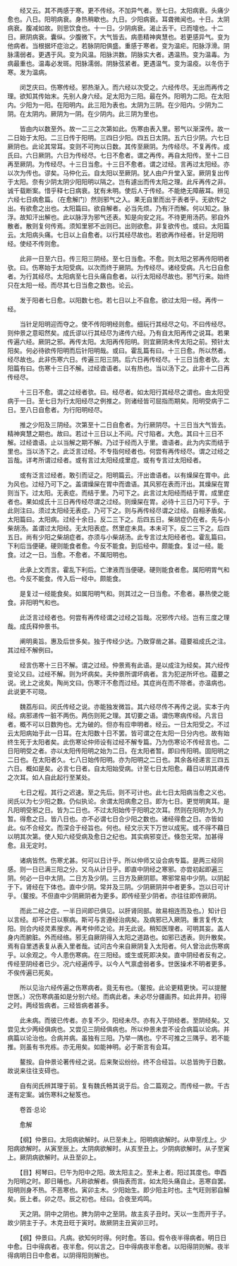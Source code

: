 <!-- { "loadSidebar": true } -->
　　经又云。其不两感于寒。更不传经。不加异气者。至七日。太阳病衰。头痛少愈也。八日。阳明病衰。身热稍歇也。九日。少阳病衰。耳聋微闻也。十日。太阴病衰。腹减如故。则思饮食也。十一日。少阴病衰。渴止舌干。已而嚏也。十二日。厥阴病衰。囊纵。少腹微下。大气皆去。病患精神爽慧也。若更感异气。变为他病者。当根据坏症治之。若脉阴阳俱盛。重感于寒者。变为温疟。阳脉浮滑。阴脉濡弱者。更遇于风。变为风温。阳脉洪数。阴脉实大者。遇温热。变为温毒。为病最重也。温毒必发斑。阳脉濡弱。阴脉弦紧者。更遇温气。变为温疫。以冬伤于寒。发为温病。

　　闵芝庆曰。伤寒传经。邪热渐入。而六经以次受之。六经传尽。无出而再传之理。欲知其传始末。先别人身六经。足太阳为三阳。最在外。阳明为二阳。在太阳内。少阳为一阳。在阳明内。此三阳为表也。太阴为三阴。在少阳内。少阴为二阴。在太阴内。厥阴为一阴。在少阴内。此三阴为里也。

　　皆由内以数至外。故一二三之次第如此。伤寒由表入里。邪气以渐深传。故一二日始于太阳。二三日传于阳明。三四日少阳。四五日太阴。五六日少阴。六七日厥阴也。此论其常耳。变则不可拘以日数。其传至厥阴。为传经尽。不复再传。成氏曰。六日厥阴。六日为传经尽。七日不愈者。谓之再传。再自太阳传。至十二日再至厥阴。为传经尽。十三日当愈。十三日不愈者。谓之过经。言再过太阳经。亦以次为传也。谬矣。马仲化云。自太阳以至厥阴。犹人由户升堂入室。厥阴复出传于太阳。奈有少阴太阴少阳阳明以隔之。岂有遽出而传太阳之理。此斥再传之非。诚千载断案。惜乎释七日病衰。犹有未明。使后人于传经。不能绝无障蔽耳。辨见六经七日病愈篇。（在愈解门）然则邪气之入。果无自里而出于表者乎。无欲传之出。有欲愈之出也。太阳篇曰。欲自解者。必当先烦。乃有汗而解。何以知之。脉浮。故知汗出解也。此以脉浮为邪气还表。知是向安之兆。不待更用汤药。邪自外散者。散则复何传焉。须知里邪不出则已。出则欲愈。非复欲传也。或曰。太阳篇云。太阳病头痛。七日以上自愈者。以行其经尽故也。若欲再作经者。针足阳明经。使经不传则愈。

　　此非一日至六日。传三阳三阴经。至七日当愈。不愈。则太阳之邪再传阳明者欤。曰。伤寒始于太阳受病。以次而终于厥阴。为传经尽。诸经受病。凡七日自愈者。为行其经尽。太阳病至七日头痛自愈者。以行太阳经尽故也。邪气行来。始终只在太阳一经。而尽其七日当愈之数也。论云。

　　发于阳者七日愈。以阳数七也。若七日以上不自愈。欲过太阳一经。再传一经。

　　当针足阳明迎而夺之。使不传阳明经则愈。细玩行其经尽之句。不曰传经尽。则仲景之意昭然矣。成氏谬以行其经尽为递传六经。乃有自太阳再传之说耳。若果传遍六经。厥阴之邪。再传太阳。太阳再传阳明。则宜厥阴未传太阳之前。预针太阳矣。何必待欲传阳明而后针阳明哉。或曰。霍乱篇有曰。十三日愈。所以然者。经尽故也。此非伤寒六日。传遍三阳三阴。后六日再传经尽。十三日当愈者欤。太阳篇有曰。伤寒十三日不解。过经谵语者。以有热也。当以汤下之。此非十二日再传经尽。

　　十三日不愈。谓之过经者欤。曰。经尽者。如太阳行其经尽之谓也。由太阳受病于一日。至七日为行太阳经尽之例推之。则诸经皆可屈指而期矣。阳明受病于二日。至八日自愈者。为行阳明经尽。

　　推之少阳及三阴经。次第至十二日自愈者。为行厥阴尽。十三日当大气皆去。精神爽慧之期也。故曰。若过十三日以上不间。尺寸陷者。大危。其曰十三日不解。过经谵语。止以当解之期不解。乃过于经而入于里。谵语者。此为内实而结于里也。当以汤下之。此泛言过经。不专指何经者也。何尝有再传经尽。谓之过经之旨哉。详考所谓过经者。或有言过太阳经成里症。或有专言过太阳经者。

　　或有泛言过经者。敢引而证之。阳明篇云。汗出谵语者。以有燥屎在胃中。此为风也。过经乃可下之。盖谓燥屎在胃中而谵语。其风邪在表而汗出。其燥屎在胃则当下。过太阳。无表症。而结于里。乃可下之。此言过太阳经而结于胃。成里症者也。果如成氏十三日再传经尽谓之过经。则燥屎在胃。必待十三日乃可下乎。于此则注曰。须过太阳经无表症。乃可下之。则与再传经尽谓之过经。自相矛盾矣。太阳篇曰。太阳病。过经十余日。反二三下之。后四五日。柴胡症仍在者。先与小柴胡汤。盖谓过太阳经。无太阳表症。然里症未具。本未可下。反二三下之。后四五日。尚有少阳之柴胡症者。亦须与小柴胡汤。此专言过太阳经者也。霍乱篇曰。下利后当便硬。硬则能食者愈。今反不能食。到后经中。颇能食。复过一经。能食。过之一日。当愈。不愈者。不属阳明也。

　　此承上文而言。霍乱下利后。亡津液而当便硬。硬则能食者愈。属阳明胃气和也。今反不能食。传入后一经中。颇能食。

　　是复过一经能食矣。如属阳明气和。则其过之一日当愈。不愈者。暴热使之能食。非阳明气和也。

　　此泛言过经者也。何尝有再传经谓之过经之旨哉。况邪传六经。岂有三度之理哉。成氏释仲景书。

　　阐明奥旨。惠及后世多矣。独于传经少达。乃致穿凿之甚。蕴要祖成氏之注。其过经不解例曰。

　　经言伤寒十三日不解。谓之过经。仲景焉有此语。是以成注为经矣。其六经传变论又曰。过经不解。则为坏病矣。夫仲景所谓坏病者。言为犯逆所坏也。蕴要之说。讹上之讹矣。陶尚文曰。伤寒汗不愈而过经。其症尚在而不除者。亦温病也。此说更不可晓。

　　魏荔彤曰。闵氏传经之说。亦能独发微旨。其六经尽传不再传之说。实本于内经。病邪递传一脏不两伤。两伤则死之理。其切要之语。谓伤寒病传经。凡言日者。概不可以日数拘也。尤为破的。但亦有应申明者。经云。一日太阳受之。不过云太阳病始于此一日耳。在太阳数十日不罢。皆可谓之在太阳一日分内也。故有始终生死于太阳者矣。此伤寒论仲师设有过经不解专篇。乃为伤寒论不传经言也。二日阳明受之者。亦以太阳传阳明之始为二日。在太阳者暂。即曰传阳明。固阳明之二日也。在太阳者久。七八日始传阳明。亦为阳明之二日也。其余各经递言三四五六日。概如是矣。必言七日者。自太阳始受病。计至七日太阳愈。藉日以明其递传之次耳。如人自此起行至某处。

　　七日之程。其行之迟速。至之先后。则不可计也。此七日太阳病当愈之义也。闵氏以为七少阳之数。仍似执论。余谓太阳病愈之日。即为七日。更觉明爽耳。是凡阳明受邪之日。皆为二日也。不过太阳始传于阳明之次耳。然则在阳明为久为暂。得愈之日。皆八日也。亦不必谓七日合少阳之数也。诸经得愈之日。亦皆如此。似不合经文。而深合于经旨也。何也。经文示天下万世以成宪。或不得不藉日以明其次第。使人知六经受病及愈日之纪也。其实病邪变迁。倏忽无常。加甚得愈。且无定时。

　　诸病皆然。伤寒尤甚。何可以日计乎。所以仲师又设合病专篇。是两三经同感。则一日已满三阳之分。又乌从计日乎。即直中阴经之寒邪。亦尝初起即遍三阴。何必一日中太阴。二日方及少阴。三日方及厥阴耶。寒邪常易中少阴。以阴起于下。肾经在下体也。直中少阴。常并及三阴。少阴厥阴并中者更多。岂以日可计乎。（鳌按。不但直中少阴厥阴者为更多。即传经至少阴者。亦往往即传厥阴。

　　而此二经之症。一半日间即已俱见。以肝肾同部。故易相连而及也。）知计日以言经。却不计日以察病。斯可与言遵经治病矣。及病邪已入厥阴。重言复传太阳。则合内经灵素搜求。再考仲师之论。并无此说。稍知医理者。可明其妄。盖人身内而腑脏。外而经络。邪无自厥阴得入太阳之道路也。如邪已透表。则升散矣。焉有自里透表复从表入里者哉。试问古今来自厥阴复入太阳者。何人曾治此伤寒病乎。以余观之。今人患伤寒病。在三阳经。或生或死即决矣。直中阴经者反有之。传经至阴经者已少。况六经遍传乎。以今人气禀虚弱者多。世医操术不明者更多。不俟传遍已死矣。

　　所以见治六经传遍之伤寒病者。竟无有也。（鳌按。此论更精更快。可以提醒世医。）况伤寒病虽如是分别六经。而病此者。未必尽分疆画界。如此井井。初得之时。两经皆病者。三经皆病者甚多。

　　此未病。而彼已传者。亦复不少。阳经未尽。亦有入于阴经者。至阴经矣。又尝见太少两经俱病也。又尝见三阴经俱病也。所以仲景未尝不设合病篇以论病。并病篇以论治也。合病并病。虽独有三阳。乃举一隅也。宁不可推之三隅乎。若不能推。则虽有书充栋。亦无用矣。如能神明。必于斯言有会耳。

　　鳌按。自仲景论著传经之说。后来聚讼纷纷。终不合经旨。以总皆拘于日数。故说来往往支碍也。

　　自有闵氏辨其理于前。复有魏氏畅其说于后。合二篇观之。而传经一款。千古遂有定案。诚伤寒科之秘笈也。

　　卷首·总论

　　愈解

　　【纲】仲景曰。太阳病欲解时。从巳至未上。阳明病欲解时。从申至戌上。少阳病欲解时。从寅至辰上。太阴病欲解时。从亥至丑上。少阴病欲解时。从子至寅上。厥阴病欲解时。从丑至卯上。

　　【目】柯琴曰。巳午为阳中之阳。故太阳主之。至未上者。阳过其度也。申酉为阳明之时。即日晡也。凡称欲解者。俱指表而言。如太阳头痛自止。恶寒自罢。阳明则身不热。不恶寒也。寅卯主木。少阳始生。即少阳主时也。主气旺则邪自解矣。辰上者。卯之尽。辰之初也。经曰。合夜至鸡鸣。

　　天之阴。阴中之阴也。脾为阴中之至阴。故主亥子丑时。天以一生而开于子。故少阴主于子。木克丑旺于寅时。故厥阴主丑寅卯三时。

　　【纲】仲景曰。凡病。欲知何时得。何时愈。答曰。假令夜半得病者。明日日中愈。日中得病者。夜半愈。何以言之。日中得病夜半愈者。以阳得阴则解。夜半得病明日日中愈者。以阴得阳则解也。

